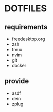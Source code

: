 DOTFILES
================

## requirements
- freedesktop.org
- zsh
- tmux
- nvim
- git
- docker

## provide
- asdf
- dein
- zplug

